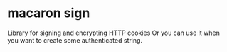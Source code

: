 # macaron sign
Library for signing and encrypting HTTP cookies
Or you can use it when you want to create some authenticated string.
